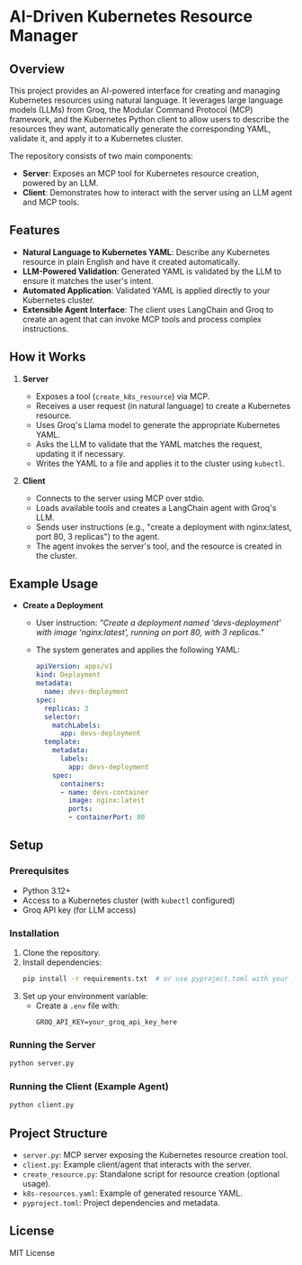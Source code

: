 # AI-Driven Kubernetes Resource Manager

## Overview

This project provides an AI-powered interface for creating and managing Kubernetes resources using natural language. It leverages large language models (LLMs) from Groq, the Modular Command Protocol (MCP) framework, and the Kubernetes Python client to allow users to describe the resources they want, automatically generate the corresponding YAML, validate it, and apply it to a Kubernetes cluster.

The repository consists of two main components:
- **Server**: Exposes an MCP tool for Kubernetes resource creation, powered by an LLM.
- **Client**: Demonstrates how to interact with the server using an LLM agent and MCP tools.

## Features

- **Natural Language to Kubernetes YAML**: Describe any Kubernetes resource in plain English and have it created automatically.
- **LLM-Powered Validation**: Generated YAML is validated by the LLM to ensure it matches the user's intent.
- **Automated Application**: Validated YAML is applied directly to your Kubernetes cluster.
- **Extensible Agent Interface**: The client uses LangChain and Groq to create an agent that can invoke MCP tools and process complex instructions.

## How it Works

1. **Server**
    - Exposes a tool (`create_k8s_resource`) via MCP.
    - Receives a user request (in natural language) to create a Kubernetes resource.
    - Uses Groq's Llama model to generate the appropriate Kubernetes YAML.
    - Asks the LLM to validate that the YAML matches the request, updating it if necessary.
    - Writes the YAML to a file and applies it to the cluster using `kubectl`.

2. **Client**
    - Connects to the server using MCP over stdio.
    - Loads available tools and creates a LangChain agent with Groq's LLM.
    - Sends user instructions (e.g., "create a deployment with nginx:latest, port 80, 3 replicas") to the agent.
    - The agent invokes the server's tool, and the resource is created in the cluster.

## Example Usage

- **Create a Deployment**
    - User instruction: _"Create a deployment named 'devs-deployment' with image 'nginx:latest', running on port 80, with 3 replicas."_
    - The system generates and applies the following YAML:

      ```yaml
      apiVersion: apps/v1
      kind: Deployment
      metadata:
        name: devs-deployment
      spec:
        replicas: 3
        selector:
          matchLabels:
            app: devs-deployment
        template:
          metadata:
            labels:
              app: devs-deployment
          spec:
            containers:
            - name: devs-container
              image: nginx:latest
              ports:
              - containerPort: 80
      ```

## Setup

### Prerequisites
- Python 3.12+
- Access to a Kubernetes cluster (with `kubectl` configured)
- Groq API key (for LLM access)

### Installation
1. Clone the repository.
2. Install dependencies:
   ```bash
   pip install -r requirements.txt  # or use pyproject.toml with your preferred tool
   ```
3. Set up your environment variable:
   - Create a `.env` file with:
     ```env
     GROQ_API_KEY=your_groq_api_key_here
     ```

### Running the Server
```bash
python server.py
```

### Running the Client (Example Agent)
```bash
python client.py
```

## Project Structure
- `server.py`: MCP server exposing the Kubernetes resource creation tool.
- `client.py`: Example client/agent that interacts with the server.
- `create_resource.py`: Standalone script for resource creation (optional usage).
- `k8s-resources.yaml`: Example of generated resource YAML.
- `pyproject.toml`: Project dependencies and metadata.

## License

MIT License